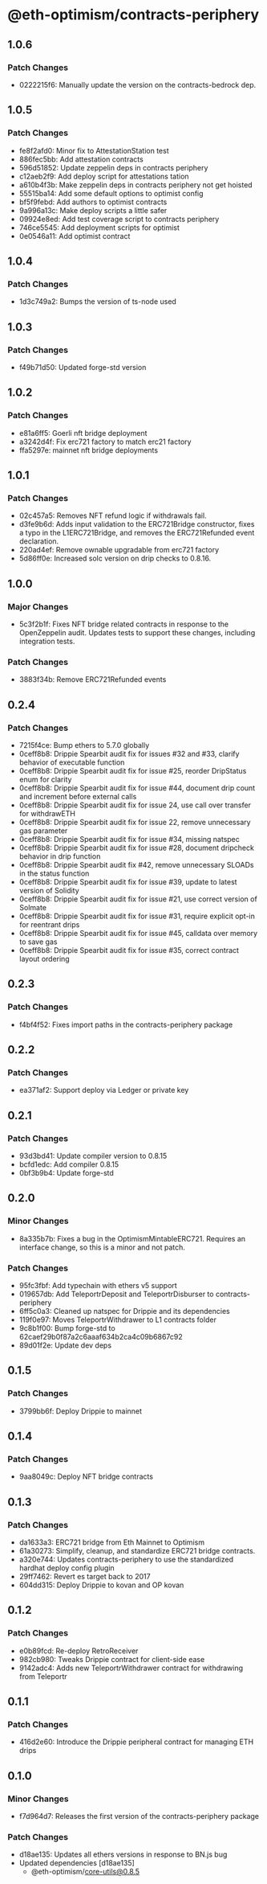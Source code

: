 # @eth-optimism/contracts-periphery

## 1.0.6

### Patch Changes

- 0222215f6: Manually update the version on the contracts-bedrock dep.

## 1.0.5

### Patch Changes

- fe8f2afd0: Minor fix to AttestationStation test
- 886fec5bb: Add attestation contracts
- 596d51852: Update zeppelin deps in contracts periphery
- c12aeb2f9: Add deploy script for attestations tation
- a610b4f3b: Make zeppelin deps in contracts periphery not get hoisted
- 55515ba14: Add some default options to optimist config
- bf5f9febd: Add authors to optimist contracts
- 9a996a13c: Make deploy scripts a little safer
- 09924e8ed: Add test coverage script to contracts periphery
- 746ce5545: Add deployment scripts for optimist
- 0e0546a11: Add optimist contract

## 1.0.4

### Patch Changes

- 1d3c749a2: Bumps the version of ts-node used

## 1.0.3

### Patch Changes

- f49b71d50: Updated forge-std version

## 1.0.2

### Patch Changes

- e81a6ff5: Goerli nft bridge deployment
- a3242d4f: Fix erc721 factory to match erc21 factory
- ffa5297e: mainnet nft bridge deployments

## 1.0.1

### Patch Changes

- 02c457a5: Removes NFT refund logic if withdrawals fail.
- d3fe9b6d: Adds input validation to the ERC721Bridge constructor, fixes a typo in the L1ERC721Bridge, and removes the ERC721Refunded event declaration.
- 220ad4ef: Remove ownable upgradable from erc721 factory
- 5d86ff0e: Increased solc version on drip checks to 0.8.16.

## 1.0.0

### Major Changes

- 5c3f2b1f: Fixes NFT bridge related contracts in response to the OpenZeppelin audit. Updates tests to support these changes, including integration tests.

### Patch Changes

- 3883f34b: Remove ERC721Refunded events

## 0.2.4

### Patch Changes

- 7215f4ce: Bump ethers to 5.7.0 globally
- 0ceff8b8: Drippie Spearbit audit fix for issues #32 and #33, clarify behavior of executable function
- 0ceff8b8: Drippie Spearbit audit fix for issue #25, reorder DripStatus enum for clarity
- 0ceff8b8: Drippie Spearbit audit fix for issue #44, document drip count and increment before external calls
- 0ceff8b8: Drippie Spearbit audit fix for issue 24, use call over transfer for withdrawETH
- 0ceff8b8: Drippie Spearbit audit fix for issue 22, remove unnecessary gas parameter
- 0ceff8b8: Drippie Spearbit audit fix for issue #34, missing natspec
- 0ceff8b8: Drippie Spearbit audit fix for issue #28, document dripcheck behavior in drip function
- 0ceff8b8: Drippie Spearbit audit fix #42, remove unnecessary SLOADs in the status function
- 0ceff8b8: Drippie Spearbit audit fix for issue #39, update to latest version of Solidity
- 0ceff8b8: Drippie Spearbit audit fix for issue #21, use correct version of Solmate
- 0ceff8b8: Drippie Spearbit audit fix for issue #31, require explicit opt-in for reentrant drips
- 0ceff8b8: Drippie Spearbit audit fix for issue #45, calldata over memory to save gas
- 0ceff8b8: Drippie Spearbit audit fix for issue #35, correct contract layout ordering

## 0.2.3

### Patch Changes

- f4bf4f52: Fixes import paths in the contracts-periphery package

## 0.2.2

### Patch Changes

- ea371af2: Support deploy via Ledger or private key

## 0.2.1

### Patch Changes

- 93d3bd41: Update compiler version to 0.8.15
- bcfd1edc: Add compiler 0.8.15
- 0bf3b9b4: Update forge-std

## 0.2.0

### Minor Changes

- 8a335b7b: Fixes a bug in the OptimismMintableERC721. Requires an interface change, so this is a minor and not patch.

### Patch Changes

- 95fc3fbf: Add typechain with ethers v5 support
- 019657db: Add TeleportrDeposit and TeleportrDisburser to contracts-periphery
- 6ff5c0a3: Cleaned up natspec for Drippie and its dependencies
- 119f0e97: Moves TeleportrWithdrawer to L1 contracts folder
- 9c8b1f00: Bump forge-std to 62caef29b0f87a2c6aaaf634b2ca4c09b6867c92
- 89d01f2e: Update dev deps

## 0.1.5

### Patch Changes

- 3799bb6f: Deploy Drippie to mainnet

## 0.1.4

### Patch Changes

- 9aa8049c: Deploy NFT bridge contracts

## 0.1.3

### Patch Changes

- da1633a3: ERC721 bridge from Eth Mainnet to Optimism
- 61a30273: Simplify, cleanup, and standardize ERC721 bridge contracts.
- a320e744: Updates contracts-periphery to use the standardized hardhat deploy config plugin
- 29ff7462: Revert es target back to 2017
- 604dd315: Deploy Drippie to kovan and OP kovan

## 0.1.2

### Patch Changes

- e0b89fcd: Re-deploy RetroReceiver
- 982cb980: Tweaks Drippie contract for client-side ease
- 9142adc4: Adds new TeleportrWithdrawer contract for withdrawing from Teleportr

## 0.1.1

### Patch Changes

- 416d2e60: Introduce the Drippie peripheral contract for managing ETH drips

## 0.1.0

### Minor Changes

- f7d964d7: Releases the first version of the contracts-periphery package

### Patch Changes

- d18ae135: Updates all ethers versions in response to BN.js bug
- Updated dependencies [d18ae135]
  - @eth-optimism/core-utils@0.8.5
